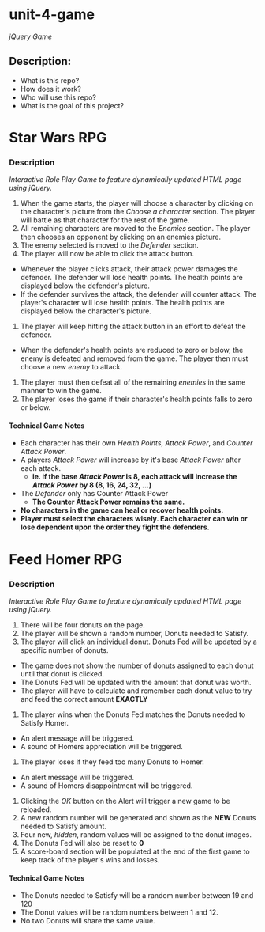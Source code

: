 # unit-4-game
*jQuery Game*

## Description:
* What is this repo?
* How does it work?
* Who will use this repo?
* What is the goal of this project?

# Star Wars RPG

### Description
*Interactive Role Play Game to feature dynamically updated HTML page using jQuery.*

1. When the game starts, the player will choose a character by clicking on the character's picture from the *Choose a character* section. The player will battle as that character for the rest of the game.
1. All remaining characters are moved to the *Enemies* section.  The player then chooses an opponent by clicking on an enemies picture.
1. The enemy selected is moved to the *Defender* section.
1. The player will now be able to click the attack button. 
  * Whenever the player clicks attack, their attack power damages the defender. The defender will lose health points.  The health points are displayed below the defender's picture.
  * If the defender survives the attack, the defender will counter attack.  The player's character will lose health points.  The health points are displayed below the character's picture.
1. The player will keep hitting the attack button in an effort to defeat the defender.
  * When the defender's health points are reduced to zero or below, the enemy is defeated and removed from the game.  The player then must choose a new *enemy* to attack.
1. The player must then defeat all of the remaining *enemies* in the same manner to win the game.
1. The player loses the game if their character's health points falls to zero or below.

#### Technical Game Notes
* Each character has their own *Health Points*, *Attack Power*, and *Counter Attack Power*.
* A players *Attack Power* will increase by it's base *Attack Power* after each attack.
  * **ie.  if the base *Attack Power* is 8, each attack will increase the *Attack Power* by 8 (8, 16, 24, 32, ...)**
* The *Defender* only has Counter Attack Power
  * **The Counter Attack Power remains the same.**
* **No characters in the game can heal or recover health points.**
* **Player must select the characters wisely.  Each character can win or lose dependent upon the order they fight the defenders.**

# Feed Homer RPG

### Description
*Interactive Role Play Game to feature dynamically updated HTML page using jQuery.*

1. There will be four donuts on the page.
1. The player will be shown a random number, Donuts needed to Satisfy.
1. The player will click an individual donut.  Donuts Fed will be updated by a specific number of donuts.
  * The game does not show the number of donuts assigned to each donut until that donut is clicked.
  * The Donuts Fed will be updated with the amount that donut was worth.
  * The player will have to calculate and remember each donut value to try and feed the correct amount **EXACTLY**
1. The player wins when the Donuts Fed matches the Donuts needed to Satisfy Homer.
  * An alert message will be triggered.
  * A sound of Homers appreciation will be triggered.
1. The player loses if they feed too many Donuts to Homer.
  * An alert message will be triggered.
  * A sound of Homers disappointment will be triggered.
1. Clicking the *OK* button on the Alert will trigger a new game to be reloaded.
  1. A new random number will be generated and shown as the **NEW** Donuts needed to Satisfy amount.
  1. Four new, *hidden*, random values will be assigned to the donut images.
  1. The Donuts Fed will also be reset to **0**
1. A score-board section will be populated at the end of the first game to keep track of the player's wins and losses.

#### Technical Game Notes
* The Donuts needed to Satisfy will be a random number between 19 and 120
* The Donut values will be random numbers between 1 and 12.
* No two Donuts will share the same value.
